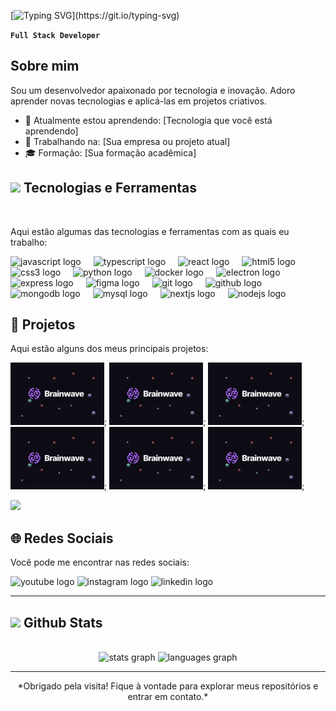 <!-- # Olá, eu sou Jairo Rocha 👋 -->
<!-- <img src="https://media.giphy.com/media/hvRJCLFzcasrR4ia7z/giphy.gif" width="35"> -->
[![Typing SVG](https://readme-typing-svg.demolab.com?font=Jersey+15&size=35&pause=1000&color=42C3B4&background=9D56FF00&left=true&vCenter=true&repeat=false&random=false&width=435&lines=Olá,+eu+sou+Jairo+Rocha+👋.)](https://git.io/typing-svg)  

**`Full Stack Developer`**

## Sobre mim

Sou um desenvolvedor apaixonado por tecnologia e inovação. Adoro aprender novas tecnologias e aplicá-las em projetos criativos. 

- 🌱 Atualmente estou aprendendo: [Tecnologia que você está aprendendo]
- 💼 Trabalhando na: [Sua empresa ou projeto atual]
- 🎓 Formação: [Sua formação acadêmica]


## <img src="https://media2.giphy.com/media/QssGEmpkyEOhBCb7e1/giphy.gif?cid=ecf05e47a0n3gi1bfqntqmob8g9aid1oyj2wr3ds3mg700bl&rid=giphy.gif" width ="25"><b>  Tecnologias e Ferramentas</b>
<br>

Aqui estão algumas das tecnologias e ferramentas com as quais eu trabalho:

<div align="left">
  <img src="https://cdn.jsdelivr.net/gh/devicons/devicon/icons/javascript/javascript-original.svg" title="Javascript" height="35" alt="javascript logo"  />
  <img width="12" />
  <img src="https://cdn.jsdelivr.net/gh/devicons/devicon/icons/typescript/typescript-original.svg" title="TypeScript" height="35" alt="typescript logo"  />
  <img width="12" />
  <img src="https://cdn.jsdelivr.net/gh/devicons/devicon/icons/react/react-original.svg" title="React" height="35" alt="react logo"  />
  <img width="12" />
  <img src="https://cdn.jsdelivr.net/gh/devicons/devicon/icons/html5/html5-original.svg" title="HTML" height="35" alt="html5 logo"  />
  <img width="12" />
  <img src="https://cdn.jsdelivr.net/gh/devicons/devicon/icons/css3/css3-original.svg" title="CSS" height="35" alt="css3 logo"  />
  <img width="12" />
  <img src="https://cdn.jsdelivr.net/gh/devicons/devicon/icons/python/python-original.svg" title="Python" height="35" alt="python logo"  />
  <img width="12" />
  <img src="https://cdn.jsdelivr.net/gh/devicons/devicon/icons/docker/docker-original.svg" height="35" alt="docker logo"  />
  <img width="12" />
  <img src="https://cdn.jsdelivr.net/gh/devicons/devicon/icons/electron/electron-original.svg" height="35" alt="electron logo"  />
  <img width="12" />
  <img src="https://cdn.jsdelivr.net/gh/devicons/devicon/icons/express/express-original.svg" height="35" alt="express logo"  />
  <img width="12" />
  <img src="https://cdn.jsdelivr.net/gh/devicons/devicon/icons/figma/figma-original.svg" height="35" alt="figma logo"  />
  <img width="12" />
  <img src="https://cdn.jsdelivr.net/gh/devicons/devicon/icons/git/git-original.svg" height="35" alt="git logo"  />
  <img width="12" />
  <img src="https://cdn.jsdelivr.net/gh/devicons/devicon/icons/github/github-original.svg" height="35" alt="github logo"  />
  <img width="12" />
  <img src="https://cdn.jsdelivr.net/gh/devicons/devicon/icons/mongodb/mongodb-original.svg" height="35" alt="mongodb logo"  />
  <img width="12" />
  <img src="https://cdn.jsdelivr.net/gh/devicons/devicon/icons/mysql/mysql-original.svg" height="35" alt="mysql logo"  />
  <img width="12" />
  <img src="https://cdn.jsdelivr.net/gh/devicons/devicon/icons/nextjs/nextjs-original.svg" height="35" alt="nextjs logo"  />
  <img width="12" />
  <img src="https://cdn.jsdelivr.net/gh/devicons/devicon/icons/nodejs/nodejs-original.svg" height="35" alt="nodejs logo"  />
</div>

## 📂 Projetos

Aqui estão alguns dos meus principais projetos:


[![Brainwave feito com react](./img/brainwave.png "brainwave")](https://brainwave-web.netlify.app/);
[![Brainwave feito com react](./img/brainwave.png "brainwave")](https://brainwave-web.netlify.app/);
[![Brainwave feito com react](./img/brainwave.png "brainwave")](https://brainwave-web.netlify.app/);
[![Brainwave feito com react](./img/brainwave.png "brainwave")](https://brainwave-web.netlify.app/);
[![Brainwave feito com react](./img/brainwave.png "brainwave")](https://brainwave-web.netlify.app/);
[![Brainwave feito com react](./img/brainwave.png "brainwave")](https://brainwave-web.netlify.app/);




[<img src="https://custom-icon-badges.demolab.com/badge/-Subscribe%20For%20More-red?style=for-the-badge&logo=video&logoColor=white"/>](https://www.youtube.com/c/fknight?sub_confirmation=1)


<!-- ### [Nome do Projeto 1](URL_DO_PROJETO_1)
Descrição breve do projeto 1.

### [Nome do Projeto 2](URL_DO_PROJETO_2)
Descrição breve do projeto 2.

### [Nome do Projeto 3](URL_DO_PROJETO_3)
Descrição breve do projeto 3. -->

## 🌐 Redes Sociais

Você pode me encontrar nas redes sociais:

<div align="left">
  <img src="https://img.shields.io/static/v1?message=Youtube&logo=youtube&label=&color=FF0000&logoColor=white&labelColor=&style=for-the-badge" height="35" alt="youtube logo"  />
  <img src="https://img.shields.io/static/v1?message=Instagram&logo=instagram&label=&color=E4405F&logoColor=white&labelColor=&style=for-the-badge" height="35" alt="instagram logo"  />
  <img src="https://img.shields.io/static/v1?message=LinkedIn&logo=linkedin&label=&color=0077B5&logoColor=white&labelColor=&style=for-the-badge" height="35" alt="linkedin logo"  />
</div>

---

## <img src="https://media.giphy.com/media/iY8CRBdQXODJSCERIr/giphy.gif" width="35"><b> Github Stats </b>
<br>

<div align="center">
  <img src="https://github-readme-stats.vercel.app/api?username=jairochabr&hide_title=false&hide_rank=false&show_icons=true&include_all_commits=true&count_private=true&disable_animations=false&theme=dracula&locale=en&hide_border=false" height="150" alt="stats graph"  />
  <img src="https://github-readme-stats.vercel.app/api/top-langs?username=jairochabr&locale=en&hide_title=false&layout=compact&card_width=320&langs_count=5&theme=dracula&hide_border=false" height="150" alt="languages graph"  />
</div>

---

<p align="center">*Obrigado pela visita! Fique à vontade para explorar meus repositórios e entrar em contato.*</p>
